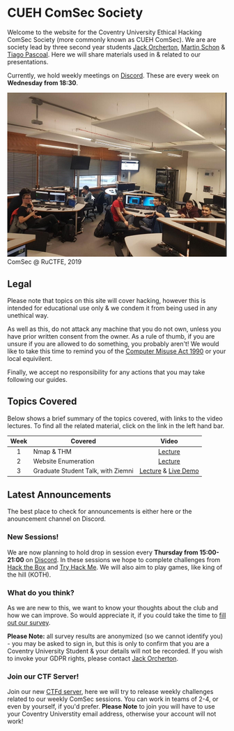 # CUEH ComSec Society
Welcome to the website for the Coventry University Ethical Hacking ComSec Society (more commonly known as CUEH ComSec). We are are society lead by three second year students [Jack Orcherton](https://jackorcherton.github.io/), [Martin Schon](https://mschon.dev/) & [Tiago Pascoal](http://bs1phc.me). Here we will share materials used in & related to our presentations.

Currently, we hold weekly meetings on [Discord](https://discord.gg/7SF7NKG). These are every week on **Wednesday from 18:30**.

![ComSec RuCTFE, 2019](home.png)
ComSec @ RuCTFE, 2019

## Legal
Please note that topics on this site will cover hacking, however this is intended for educational use only & we condem it from being used in any unethical way.

As well as this, do not attack any machine that you do not own, unless you have prior written consent from the owner. As a rule of thumb, if you are unsure if you are allowed to do something, you probably aren't! We would like to take this time to remind you of the [Computer Misuse Act 1990](https://www.legislation.gov.uk/ukpga/1990/18/contents) or your local equivilent.

Finally, we accept no responsibility for any actions that you may take following our guides.

## Topics Covered
Below shows a brief summary of the topics covered, with links to the video lectures. To find all the related material, click on the link in the left hand bar.

| Week  | Covered                           | Video                                  |
|:-----:|-----------------------------------|:--------------------------------------:|
|1      |Nmap & THM                         |[Lecture](https://www.twitch.tv/videos/772154140)|
|2      |Website Enumeration                |[Lecture](https://www.twitch.tv/videos/779063041)|
|3      |Graduate Student Talk, with Ziemni |[Lecture](https://www.twitch.tv/videos/785147513) & [Live Demo](https://www.twitch.tv/videos/785274676)|

## Latest Announcements
The best place to check for announcements is either here or the anouncement channel on Discord.
### New Sessions!
We are now planning to hold drop in session every **Thursday from 15:00-21:00** on [Discord](https://discord.gg/7SF7NKG). In these sessions we hope to complete challenges from [Hack the Box](https://www.hackthebox.eu/) and [Try Hack Me](https://tryhackme.com/). We will also aim to play games, like king of the hill (KOTH).

### What do you think?
As we are new to this, we want to know your thoughts about the club and how we can improve. So would appreciate it, if you could take the time to [fill out our survey](https://forms.office.com/Pages/ResponsePage.aspx?id=mqsYS2U3vkqsfA4NOYr9T4msyAUEx4ZCtQFUtwJ8c85UQlZLUDZaV1lKRTFWSDk2U0M3UlZOVUJHQi4u&embed=true).

**Please Note:** all survey results are anonymized (so we cannot identify you) - you may be asked to sign in, but this is only to confirm that you are a Coventry University Student & your details will not be recorded. If you wish to invoke your GDPR rights, please contact [Jack Orcherton](https://jackorcherton.github.io/contact/). 

### Join our CTF Server!
Join our new [CTFd server](https://cueh-comsec.ctfd.io/), here we will try to release weekly challenges related to our weekly ComSec sessions. You can work in teams of 2-4, or even by yourself, if you'd prefer. **Please Note** to join you will have to use your Coventry Universtity email address, otherwise your account will not work!